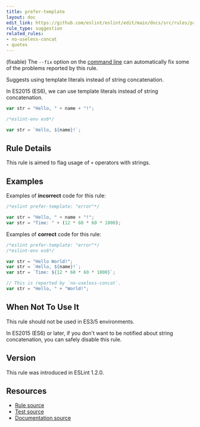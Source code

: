 ```yaml
---
title: prefer-template
layout: doc
edit_link: https://github.com/eslint/eslint/edit/main/docs/src/rules/prefer-template.md
rule_type: suggestion
related_rules:
- no-useless-concat
- quotes
---
```




(fixable) The `--fix` option on the [command line](../user-guide/command-line-interface#fixing-problems) can automatically fix some of the problems reported by this rule.

Suggests using template literals instead of string concatenation.

In ES2015 (ES6), we can use template literals instead of string concatenation.

```js
var str = "Hello, " + name + "!";
```

```js
/*eslint-env es6*/

var str = `Hello, ${name}!`;
```

## Rule Details

This rule is aimed to flag usage of `+` operators with strings.

## Examples

Examples of **incorrect** code for this rule:

```js
/*eslint prefer-template: "error"*/

var str = "Hello, " + name + "!";
var str = "Time: " + (12 * 60 * 60 * 1000);
```

Examples of **correct** code for this rule:

```js
/*eslint prefer-template: "error"*/
/*eslint-env es6*/

var str = "Hello World!";
var str = `Hello, ${name}!`;
var str = `Time: ${12 * 60 * 60 * 1000}`;

// This is reported by `no-useless-concat`.
var str = "Hello, " + "World!";
```

## When Not To Use It

This rule should not be used in ES3/5 environments.

In ES2015 (ES6) or later, if you don't want to be notified about string concatenation, you can safely disable this rule.

## Version

This rule was introduced in ESLint 1.2.0.

## Resources

* [Rule source](https://github.com/eslint/eslint/tree/HEAD/lib/rules/prefer-template.js)
* [Test source](https://github.com/eslint/eslint/tree/HEAD/tests/lib/rules/prefer-template.js)
* [Documentation source](https://github.com/eslint/eslint/tree/HEAD/docs/src/rules/prefer-template.md)
